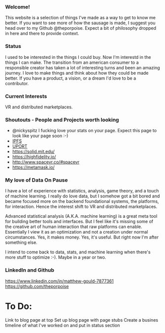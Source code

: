 ### Welcome!
This website is a selection of things I've made as a way to get to know me better.  If you want to see more of how the sausage is made, I suggest you head over to my Github @theporpoise.  Expect a bit of philosophy dropped in here and there to provide context.

### Status
I used to be interested in the things I could buy.  Now I'm interestd in the things I can make.  The transition from an american consumer to a responsible creator has taken a lot of interesting turns and been an amazing journey.  I love to make things and think about how they could be made better.  If you have a product, a vision, or a dream I'd love to be a contributor. 

### Current Interests
VR and distributed marketplaces.  

### Shoutouts - People and Projects worth looking
* @nickyspitz I fucking love your stats on your page.  Expect this page to look like your page soon :-)  
* [IPFS](https://ipfs.io/)
* [UPORT](https://angel.co/uport/jobs)
* https://solid.mit.edu/
* https://highfidelity.io/
* http://www.spacevr.co/#spacevr
* https://metamask.io/

### My love of Data On Pause
I have a lot of experience with statistics, analysis, game theory, and a touch of machine learning.  I really do love data, but I somehow got a bit bored and became focused more on the backend foundational systems, the platforms, for interaction.  Hence the interest shift to VR and distributed marketplaces.  

Advanced statistical analysis (A.K.A. machine learning) is a great meta tool for building better tools and interfaces.  But I feel like it's missing some of the creative art of human interaction that raw platforms can enable.  Essentially I view it as an optimization and not a creation under normal circumstances.  Yes, it makes money.  Yes, it's useful.  But right now I'm after something else.  

I intend to come back to data, stats, and machine learning when there's more stuff to optimize :-).  Maybe in a year or two.

### LinkedIn and Github
https://www.linkedin.com/in/matthew-gould-7877361
https://github.com/theporpoise

# To Do:
Link to blog page at top
Set up blog page with page stubs
Create a busines timeline of what I've worked on and put in status section

